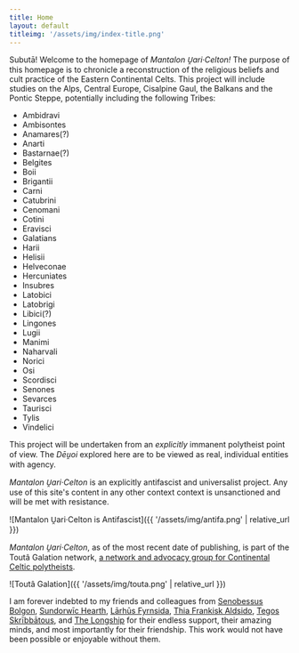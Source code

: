 ```yaml
---
title: Home
layout: default
titleimg: '/assets/img/index-title.png'
---
```






Subutā! Welcome to the homepage of *Mantalon U̯ari·Celton!* The purpose of this homepage is to chronicle a reconstruction of the religious beliefs and cult practice of the Eastern Continental Celts. This project will include studies on the Alps, Central Europe, Cisalpine Gaul, the Balkans and the Pontic Steppe, potentially including the following Tribes: 



- Ambidravi
- Ambisontes
- Anamares(?)
- Anarti
- Bastarnae(?)
- Belgites
- Boii
- Brigantii
- Carni
- Catubrini
- Cenomani
- Cotini
- Eravisci
- Galatians
- Harii
- Helisii
- Helveconae
- Hercuniates
- Insubres
- Latobici
- Latobrigi
- Libici(?)
- Lingones
- Lugii
- Manimi
- Naharvali
- Norici
- Osi
- Scordisci
- Senones
- Sevarces
- Taurisci
- Tylis
- Vindelici

This project will be undertaken from an *explicitly* immanent polytheist point of view. The *Dēu̯oi* explored here are to be viewed as real, individual entities with agency. 

*Mantalon U̯ari·Celton* is an explicitly antifascist and universalist project. Any use of this site's content in any other context context is unsanctioned and will be met with resistance.

![Mantalon U̯ari·Celton is Antifascist]({{ '/assets/img/antifa.png' | relative_url }})

*Mantalon U̯ari·Celton*, as of the most recent date of publishing, is part of the Toutâ Galation network, [a network and advocacy group for Continental Celtic polytheists](https://toutagalation.org/).  

![Toutâ Galation]({{ '/assets/img/touta.png' | relative_url }})

I am forever indebted to my friends and colleagues from [Senobessus Bolgon](https://senobessusbolgon.wordpress.com/), [Sundorwīc Hearth](https://sundorwic.wordpress.com/), [Lārhūs Fyrnsida](https://larhusfyrnsida.com/), [Thia Frankisk Aldsido](https://frankisk-allodium.com/), [Tegos Skrībbātous](https://skribbatous.org/), and [The Longship](https://www.thelongship.net/) for their endless support, their amazing minds, and most importantly for their friendship. This work would not have been possible or enjoyable without them. 